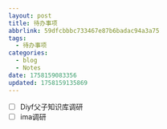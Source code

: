 ```yaml
---
layout: post
title: 待办事项
abbrlink: 59dfcbbbc733467e87b6badac94a3a75
tags:
  - 待办事项
categories:
  - blog
  - Notes
date: 1758159083356
updated: 1758159135869
---
```


- [ ] Diyf父子知识库调研
- [ ] ima调研
